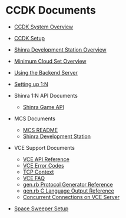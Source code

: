 CCDK Documents
====


* [CCDK System Overview](./Overview.en.md)
* [CCDK Setup](./Setup.en.md)
* [Shinra Development Station Overview](../mcs/Doc/ShinraDevelopmentStation_en.md)
* [Minimum Cloud Set Overview](../mcs/Doc/MCS_README_en.md)
* [Using the Backend Server](./Backend_Howto.en.md)
* [Setting up 1:N](./OneN.en.md)


* Shinra 1:N API Documents
  * [Shinra Game API](../api/Doc/ShinraGameAPI.md)

* MCS Documents
  * [MCS README](../mcs/Doc/MCS_README_en.md)
  * [Shinra Development Station](../mcs/Doc/ShinraDevelopmentStation_en.md)

* VCE Support Documents
  * [VCE API Reference](vce/apiref/out/vce-api-en.md)
  * [VCE Error Codes](vce/ecode_en.md)
  * [TCP Context](vce/tcpcontext_en.md)
  * [VCE FAQ](vce/faq_en.md)
  * [gen.rb Protocol Generator Reference](vce/gen_en.md)
  * [gen.rb C Language Output Reference](vce/gen_output_ref_en.md)
  * [Concurrent Connections on VCE Server](vce/connect_en.md)
  
* [Space Sweeper Setup](SpaceSweeper.en.md)








